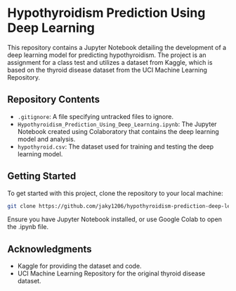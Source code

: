 # Hypothyroidism Prediction Using Deep Learning

This repository contains a Jupyter Notebook detailing the development of a deep learning model for predicting hypothyroidism. The project is an assignment for a class test and utilizes a dataset from Kaggle, which is based on the thyroid disease dataset from the UCI Machine Learning Repository.

## Repository Contents

- `.gitignore`: A file specifying untracked files to ignore.
- `Hypothyroidism_Prediction_Using_Deep_Learning.ipynb`: The Jupyter Notebook created using Colaboratory that contains the deep learning model and analysis.
- `hypothyroid.csv`: The dataset used for training and testing the deep learning model.

## Getting Started

To get started with this project, clone the repository to your local machine:

```bash
git clone https://github.com/jaky1206/hypothyroidism-prediction-deep-learning.git
```

Ensure you have Jupyter Notebook installed, or use Google Colab to open the .ipynb file.

## Acknowledgments
- Kaggle for providing the dataset and code.
- UCI Machine Learning Repository for the original thyroid disease dataset.
